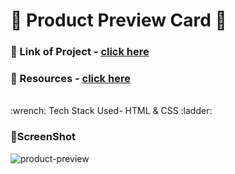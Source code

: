 # :closed_book: Product Preview Card  :pushpin:
### :paperclip: Link of Project - [click here](https://productpreviewcard-j8pll9ozq-kumarsanjeet1.vercel.app/)
### :paperclip: Resources - [click here](https://www.frontendmentor.io/challenges/product-preview-card-component-GO7UmttRfa)
<br>
:wrench: Tech Stack Used- HTML & CSS	:ladder:

<br>


### :camera_flash:ScreenShot

![product-preview](https://user-images.githubusercontent.com/89514486/198357063-9f952f90-1b73-4229-aa92-4000e4110f99.png)
